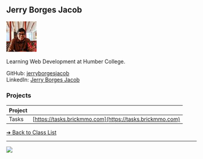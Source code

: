 <style>@import url("//readme.codeadam.ca/readme.css");</style>

## Jerry Borges Jacob

![Jerry Jacob](../images/jerryborgesjacob.jpg)

Learning Web Development at Humber College.

GitHub: [jerryborgesjacob](https://github.com/jerryborgesjacob)  
LinkedIn: [Jerry Borges Jacob](https://www.linkedin.com/in/jerry-borges-jacob-0631b1211/)  

### Projects

| Project |                                                          |
| ------- | -------------------------------------------------------- |
| Tasks   | [https://tasks.brickmmo.com](https://tasks.brickmmo.com) |


[&#10132; Back to Class List](/)

---

<a href="https://brickmmo.com">
<img src="https://brickmmo.com/images/brickmmo-logo-horizontal.jpg" width="100">
</a>
